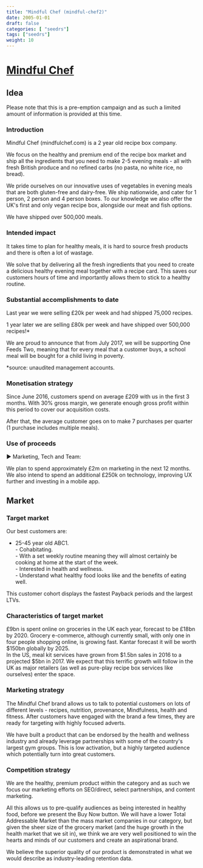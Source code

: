```yaml
---
title: "Mindful Chef (mindful-chef2)"
date: 2005-01-01
draft: false
categories: [ "seedrs"]
tags: ["seedrs"]
weight: 10
---
```


# [Mindful Chef](https://www.seedrs.com/mindful-chef2)

## Idea

Please note that this is a pre-emption campaign and as such a limited amount of information is provided at this time.

### Introduction

Mindful Chef (mindfulchef.com) is a 2 year old recipe box company.

We focus on the healthy and premium end of the recipe box market and ship all the ingredients that you need to make 2-5 evening meals - all with fresh British produce and no refined carbs (no pasta, no white rice, no bread).

We pride ourselves on our innovative uses of vegetables in evening meals that are both gluten-free and dairy-free. We ship nationwide, and cater for 1 person, 2 person and 4 person boxes. To our knowledge we also offer the UK's first and only vegan recipe box, alongside our meat and fish options.

We have shipped over 500,000 meals.

### Intended impact

It takes time to plan for healthy meals, it is hard to source fresh products and there is often a lot of wastage.

We solve that by delivering all the fresh ingredients that you need to create a delicious healthy evening meal together with a recipe card. This saves our customers hours of time and importantly allows them to stick to a healthy routine.

### Substantial accomplishments to date

Last year we were selling £20k per week and had shipped 75,000 recipes.

1 year later we are selling £80k per week and have shipped over 500,000 recipes!*

We are proud to announce that from July 2017, we will be supporting One Feeds Two, meaning that for every meal that a customer buys, a school meal will be bought for a child living in poverty.

*source: unaudited management accounts.

### Monetisation strategy

Since June 2016, customers spend on average £209 with us in the first 3 months. With 30% gross margin, we generate enough gross profit within this period to cover our acquisition costs.

After that, the average customer goes on to make 7 purchases per quarter (1 purchase includes multiple meals).

### Use of proceeds

► Marketing, Tech and Team:

We plan to spend approximately £2m on marketing in the next 12 months. We also intend to spend an additional £250k on technology, improving UX further and investing in a mobile app.

## Market

### Target market

Our best customers are:

- 25-45 year old ABC1. <br>- Cohabitating. <br>- With a set weekly routine meaning they will almost certainly be cooking at home at the start of the week. <br>- Interested in health and wellness. <br>- Understand what healthy food looks like and the benefits of eating well.

This customer cohort displays the fastest Payback periods and the largest LTVs.

### Characteristics of target market

£9bn is spent online on groceries in the UK each year, forecast to be £18bn by 2020. Grocery e-commerce, although currently small, with only one in four people shopping online, is growing fast. Kantar forecast it will be worth $150bn globally by 2025. <br>In the US, meal kit services have grown from $1.5bn sales in 2016 to a projected $5bn in 2017. We expect that this terrific growth will follow in the UK as major retailers (as well as pure-play recipe box services like ourselves) enter the space.

### Marketing strategy

The Mindful Chef brand allows us to talk to potential customers on lots of different levels - recipes, nutrition, provenance, Mindfulness, health and fitness. After customers have engaged with the brand a few times, they are ready for targeting with highly focused adverts.

We have built a product that can be endorsed by the health and wellness industry and already leverage partnerships with some of the country's largest gym groups. This is low activation, but a highly targeted audience which potentially turn into great customers.

### Competition strategy

We are the healthy, premium product within the category and as such we focus our marketing efforts on SEO/direct, select partnerships, and content marketing.

All this allows us to pre-qualify audiences as being interested in healthy food, before we present the Buy Now button. We will have a lower Total Addressable Market than the mass market companies in our category, but given the sheer size of the grocery market (and the huge growth in the health market that we sit in), we think we are very well positioned to win the hearts and minds of our customers and create an aspirational brand.

We believe the superior quality of our product is demonstrated in what we would describe as industry-leading retention data.

